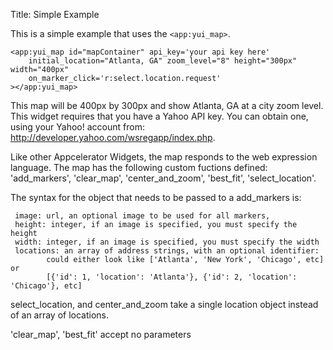 Title: Simple Example

This is a simple example that uses the `<app:yui_map>`.
	
	<app:yui_map id="mapContainer" api_key='your api key here'
        initial_location="Atlanta, GA" zoom_level="8" height="300px" width="400px"
        on_marker_click='r:select.location.request'
    ></app:yui_map>
    
This map will be 400px by 300px and show Atlanta, GA at a city zoom level.  
This widget requires that you have a Yahoo API key.  You can obtain one, 
using your Yahoo! account from: http://developer.yahoo.com/wsregapp/index.php.

Like other Appcelerator Widgets, the map responds to the web expression language.
The map has the following custom fuctions defined:
'add_markers', 'clear_map', 'center_and_zoom', 'best_fit', 'select_location'.

The syntax for the object that needs to be passed to a add_markers is:

     image: url, an optional image to be used for all markers,
     height: integer, if an image is specified, you must specify the height 
     width: integer, if an image is specified, you must specify the width	
     locations: an array of address strings, with an optional identifier:
            could either look like ['Atlanta', 'New York', 'Chicago', etc] or
            [{'id': 1, 'location': 'Atlanta'}, {'id': 2, 'location': 'Chicago'}, etc]
            
select_location, and center_and_zoom take a single location object instead of an array of locations.

'clear_map', 'best_fit' accept no parameters


	
